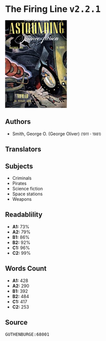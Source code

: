 # The Firing Line <kbd>v2.2.1</kbd>

![](./cover.medium.jpg "")

## Authors


 - Smith, George O. (George Oliver) <small>(1911 - 1981)</small>

## Translators



## Subjects


 - Criminals
 - Pirates
 - Science fiction
 - Space stations
 - Weapons

## Readablility


 - **A1:** 73%
 - **A2:** 79%
 - **B1:** 86%
 - **B2:** 92%
 - **C1:** 96%
 - **C2:** 99%

## Words Count


 - **A1:** 428
 - **A2:** 290
 - **B1:** 392
 - **B2:** 484
 - **C1:** 417
 - **C2:** 253

## Source


<kbd>GUTHENBURGE:68001</kbd>
